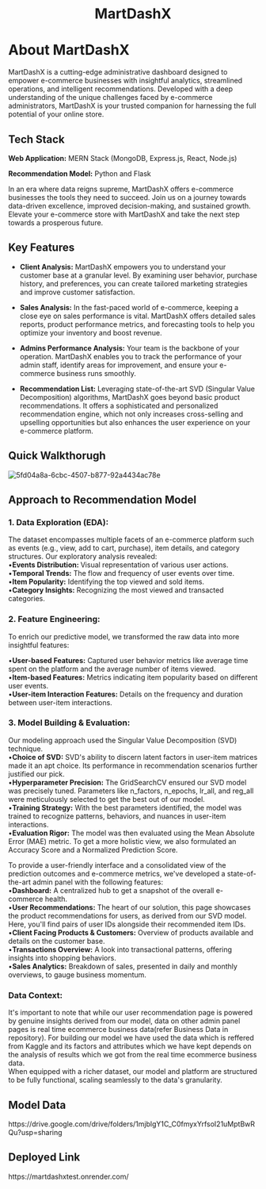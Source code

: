 <h1 align="center">MartDashX</h1>

# About MartDashX

MartDashX is a cutting-edge administrative dashboard designed to empower e-commerce businesses with insightful analytics, streamlined operations, and intelligent recommendations. Developed with a deep understanding of the unique challenges faced by e-commerce administrators, MartDashX is your trusted companion for harnessing the full potential of your online store.

## Tech Stack

**Web Application:** MERN Stack (MongoDB, Express.js, React, Node.js)

**Recommendation Model:** Python and Flask

In an era where data reigns supreme, MartDashX offers e-commerce businesses the tools they need to succeed. Join us on a journey towards data-driven excellence, improved decision-making, and sustained growth. Elevate your e-commerce store with MartDashX and take the next step towards a prosperous future.

## Key Features

- **Client Analysis:** MartDashX empowers you to understand your customer base at a granular level. By examining user behavior, purchase history, and preferences, you can create tailored marketing strategies and improve customer satisfaction.

- **Sales Analysis:** In the fast-paced world of e-commerce, keeping a close eye on sales performance is vital. MartDashX offers detailed sales reports, product performance metrics, and forecasting tools to help you optimize your inventory and boost revenue.

- **Admins Performance Analysis:** Your team is the backbone of your operation. MartDashX enables you to track the performance of your admin staff, identify areas for improvement, and ensure your e-commerce business runs smoothly.

- **Recommendation List:** Leveraging state-of-the-art SVD (Singular Value Decomposition) algorithms, MartDashX goes beyond basic product recommendations. It offers a sophisticated and personalized recommendation engine, which not only increases cross-selling and upselling opportunities but also enhances the user experience on your e-commerce platform.

<h2> Quick Walkthorugh</h2>

![5fd04a8a-6cbc-4507-b877-92a4434ac78e](https://github.com/Shounmay/MartDashX_Grid5.0/assets/85643531/a51eff8e-7f6d-4c4b-a83a-07cfc38406a3)



<h2>Approach to Recommendation Model</h2>
<h3>1. Data Exploration (EDA):</h3>
The dataset encompasses multiple facets of an e-commerce platform such as events (e.g., view, add to cart, purchase), item details, and category structures. Our exploratory analysis revealed:<br>
•<b>Events Distribution: </b>Visual representation of various user actions.<br>
•<b>Temporal Trends:</b> The flow and frequency of user events over time.<br>
•<b>Item Popularity:</b> Identifying the top viewed and sold items.<br>
•<b>Category Insights:</b> Recognizing the most viewed and transacted categories.<br>
<h3>2. Feature Engineering:</h3>
To enrich our predictive model, we transformed the raw data into more insightful features:<br>

•<b>User-based Features:</b> Captured user behavior metrics like average time spent on the platform and the average number of items viewed.<br>
•<b>Item-based Features:</b> Metrics indicating item popularity based on different user events.<br>
•<b>User-item Interaction Features:</b> Details on the frequency and duration between user-item interactions.<br>
<h3>3. Model Building & Evaluation:</h3>
Our modeling approach used the Singular Value Decomposition (SVD) technique.<br>
•<b>Choice of SVD:</b> SVD's ability to discern latent factors in user-item matrices made it an apt choice. Its performance in recommendation scenarios further justified our pick.<br>
•<b>Hyperparameter Precision:</b> The GridSearchCV ensured our SVD model was precisely tuned. Parameters like n_factors, n_epochs, lr_all, and reg_all were meticulously selected to get the best out of our model.<br>
•<b>Training Strategy:</b> With the best parameters identified, the model was trained to recognize patterns, behaviors, and nuances in user-item interactions.<br>
•<b>Evaluation Rigor:</b> The model was then evaluated using the Mean Absolute Error (MAE) metric. To get a more holistic view, we also formulated an Accuracy Score and a Normalized Prediction Score.<br>



To provide a user-friendly interface and a consolidated view of the prediction outcomes and e-commerce metrics, we've developed a state-of-the-art admin panel with the following features:<br>
•<b>Dashboard:</b> A centralized hub to get a snapshot of the overall e-commerce health.<br>
•<b>User Recommendations:</b> The heart of our solution, this page showcases the product recommendations for users, as derived from our SVD model. Here, you'll find pairs of user IDs alongside their recommended item IDs.<br>
•<b>Client Facing Products & Customers:</b> Overview of products available and details on the customer base.<br>
•<b>Transactions Overview:</b> A look into transactional patterns, offering insights into shopping behaviors.<br>
•<b>Sales Analytics:</b> Breakdown of sales, presented in daily and monthly overviews, to gauge business momentum.<br>
<h3> Data Context:</h3>
It's important to note that while our user recommendation page is powered by genuine insights derived from our model, data on other admin panel pages is real time ecommerce business data(refer Business Data in repository). For building our model we have used the data which is reffered from Kaggle and its factors and attributes which we have kept depends on the analysis of results which we got from the real time ecommerce business data.<br>
When equipped with a richer dataset, our model and platform are structured to be fully functional, scaling seamlessly to the data's granularity.
<h2>Model Data</h2>
https://drive.google.com/drive/folders/1mjblgY1C_C0fmyxYrfsoI21uMptBwRQu?usp=sharing
<h2>Deployed Link</h2>
https://martdashxtest.onrender.com/


